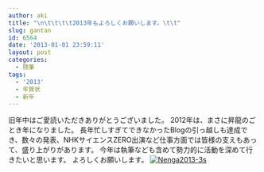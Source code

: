 ```yaml
---
author: aki
title: "\n\t\t\t\t2013年もよろしくお願いします。\t\t"
slug: gantan
id: 6564
date: '2013-01-01 23:59:11'
layout: post
categories:
  - 随筆
tags:
  - '2013'
  - 年賀状
  - 新年
---
```


旧年中はご愛読いただきありがとうございました。 2012年は、まさに昇龍のごとき年になりました。 長年忙しすぎてできなかったBlogの引っ越しも達成でき、数々の発表、NHKサイエンスZERO出演など仕事方面では皆様の支えもあって、盛り上がりがあります。 今年は執筆なども含めて勢力的に活動を深めて行きたいと思います。 よろしくお願いします。 [![Nenga2013-3s](http://aki.shirai.as/wp-content/uploads/2013/01/Nenga2013-3s.png)](http://aki.shirai.as/2013/01/gantan/nenga2013-3s/)
